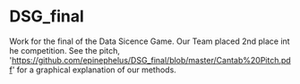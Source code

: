# DSG_final

Work for the final of the Data Sicence Game. Our Team placed 2nd place int he competition. 
See the pitch,  'https://github.com/epinephelus/DSG_final/blob/master/Cantab%20Pitch.pdf' for a graphical explanation of our methods. 
